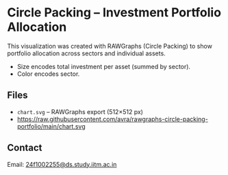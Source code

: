 # Circle Packing – Investment Portfolio Allocation

This visualization was created with RAWGraphs (Circle Packing) to show portfolio allocation across sectors and individual assets.

- Size encodes total investment per asset (summed by sector).
- Color encodes sector.

## Files
- `chart.svg` – RAWGraphs export (512×512 px)
- https://raw.githubusercontent.com/avra/rawgraphs-circle-packing-portfolio/main/chart.svg

## Contact
Email: 24f1002255@ds.study.iitm.ac.in

